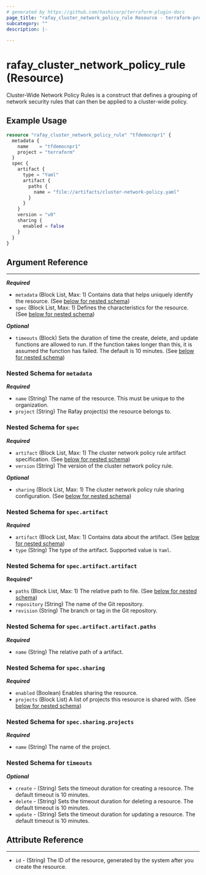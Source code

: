 ```yaml
---
# generated by https://github.com/hashicorp/terraform-plugin-docs
page_title: "rafay_cluster_network_policy_rule Resource - terraform-provider-rafay"
subcategory: ""
description: |-
  
---
```


# rafay_cluster_network_policy_rule (Resource)

Cluster-Wide Network Policy Rules is a construct that defines a grouping of network security rules that can then be applied to a cluster-wide policy.


## Example Usage

```terraform
resource "rafay_cluster_network_policy_rule" "tfdemocnpr1" {
  metadata {
    name    = "tfdemocnpr1"
    project = "terraform"
  }
  spec { 
    artifact { 
      type = "Yaml"
      artifact {
        paths { 
          name = "file://artifacts/cluster-network-policy.yaml" 
        } 
      } 
    }
    version = "v0"
    sharing {
      enabled = false
    }
  }
}
```

<!-- schema generated by tfplugindocs -->
## Argument Reference

---

***Required***

- `metadata` (Block List, Max: 1) Contains data that helps uniquely identify the resource. (See [below for nested schema](#nestedblock--metadata))
- `spec` (Block List, Max: 1) Defines the characteristics for the resource. (See [below for nested schema](#nestedblock--spec))
  
***Optional***

- `timeouts` (Block) Sets the duration of time the create, delete, and update functions are allowed to run. If the function takes longer than this, it is assumed the function has failed. The default is 10 minutes. (See [below for nested schema](#nestedblock--timeouts))


<a id="nestedblock--metadata"></a>
### Nested Schema for `metadata`

***Required***

- `name` (String) The name of the resource. This must be unique to the organization.
- `project` (String) The Rafay project(s) the resource belongs to.


<a id="nestedblock--spec"></a>
### Nested Schema for `spec`

***Required***

- `artifact` (Block List, Max: 1) The cluster network policy rule artifact specification. (See [below for nested schema](#nestedblock--spec--artifact))
- `version` (String) The version of the cluster network policy rule.

***Optional***

- `sharing` (Block List, Max: 1) The cluster network policy rule sharing configuration. (See [below for nested schema](#nestedblock--spec--sharing))


<a id="nestedblock--spec--artifact"></a>
### Nested Schema for `spec.artifact`

***Required***

- `artifact` (Block List, Max: 1) Contains data about the artifact. (See [below for nested schema](#nestedblock--spec--artifact--artifact))
- `type` (String) The type of the artifact. Supported value is `Yaml`.


<a id="nestedblock--spec--artifact--artifact"></a>
### Nested Schema for `spec.artifact.artifact`

**Required***

- `paths` (Block List, Max: 1) The relative path to file. (See [below for nested schema](#nestedblock--spec--artifact--artifact--paths))
- `repository` (String) The name of the Git repository.
- `revision` (String) The branch or tag in the Git repository.


<a id="nestedblock--spec--artifact--artifact--paths"></a>
### Nested Schema for `spec.artifact.artifact.paths`

***Required***

- `name` (String) The relative path of a artifact.


<a id="nestedblock--spec--sharing"></a>
### Nested Schema for `spec.sharing`

***Required***

- `enabled` (Boolean) Enables sharing the resource.
- `projects` (Block List) A list of projects this resource is shared with. (See [below for nested schema](#nestedblock--spec--sharing--projects))


<a id="nestedblock--spec--sharing--projects"></a>
### Nested Schema for `spec.sharing.projects`

***Required***

- `name` (String) The name of the project.


<a id="nestedblock--timeouts"></a>
### Nested Schema for `timeouts`

***Optional***
- `create` - (String) Sets the timeout duration for creating a resource. The default timeout is 10 minutes.
- `delete` - (String) Sets the timeout duration for deleting a resource. The default timeout is 10 minutes.
- `update` - (String) Sets the timeout duration for updating a resource. The default timeout is 10 minutes.


## Attribute Reference

---

- `id` - (String) The ID of the resource, generated by the system after you create the resource.
